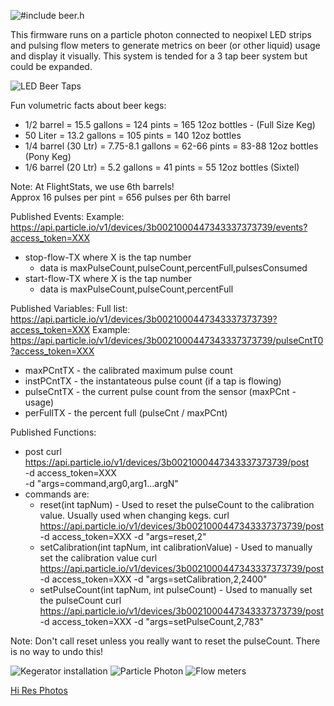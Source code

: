 ![#include beer.h](https://c1.staticflickr.com/1/712/22913838471_53f38de2da.jpg "Beer Nerds")

This firmware runs on a particle photon connected to neopixel LED strips and pulsing flow meters
to generate metrics on beer (or other liquid) usage and display it visually.  This
system is tended for a 3 tap beer system but could be expanded.

![LED Beer Taps](https://c1.staticflickr.com/1/575/22510564369_e563be6be2.jpg "LED tap handles showing current volume by color.")

Fun volumetric facts about beer kegs:
  * 1/2 barrel = 15.5 gallons = 124 pints = 165 12oz bottles - (Full Size Keg)
  * 50 Liter = 13.2 gallons = 105 pints = 140 12oz bottles
  * 1/4 barrel (30 Ltr) = 7.75-8.1 gallons = 62-66 pints = 83-88 12oz bottles (Pony Keg)
  * 1/6 barrel (20 Ltr) = 5.2 gallons = 41 pints = 55 12oz bottles (Sixtel)

Note: At FlightStats, we use 6th barrels!  
      Approx 16 pulses per pint = 656 pulses per 6th barrel

Published Events:
Example: https://api.particle.io/v1/devices/3b0021000447343337373739/events?access_token=XXX
  * stop-flow-TX where X is the tap number
    * data is maxPulseCount,pulseCount,percentFull,pulsesConsumed
  * start-flow-TX where X is the tap number
    * data is maxPulseCount,pulseCount,percentFull

Published Variables:
Full list: https://api.particle.io/v1/devices/3b0021000447343337373739?access_token=XXX
Example: https://api.particle.io/v1/devices/3b0021000447343337373739/pulseCntT0?access_token=XXX
  * maxPCntTX - the calibrated maximum pulse count
  * instPCntTX - the instantateous pulse count (if a tap is flowing)
  * pulseCntTX - the current pulse count from the sensor (maxPCnt - usage)
  * perFullTX - the percent full (pulseCnt / maxPCnt)

Published Functions:
  * post
    curl https://api.particle.io/v1/devices/3b0021000447343337373739/post \
     -d access_token=XXX \
     -d "args=command,arg0,arg1...argN" 
  * commands are: 
    * reset(int tapNum) - Used to reset the pulseCount to the calibration value. Usually used when changing kegs.
      curl https://api.particle.io/v1/devices/3b0021000447343337373739/post -d access_token=XXX -d "args=reset,2"
    * setCalibration(int tapNum, int calibrationValue) - Used to manually set the calibration value
      curl https://api.particle.io/v1/devices/3b0021000447343337373739/post -d access_token=XXX -d "args=setCalibration,2,2400"
    * setPulseCount(int tapNum, int pulseCount) - Used to manually set the pulseCount
      curl https://api.particle.io/v1/devices/3b0021000447343337373739/post -d access_token=XXX -d "args=setPulseCount,2,783"

  Note: Don't call reset unless you really want to reset the pulseCount.  There is no way to undo this!
  
![Kegerator installation](https://c2.staticflickr.com/6/5650/22876727816_e9e6af7a0b.jpg "Flow meters, kegs and Particle Photon controller.")
![Particle Photon](https://c2.staticflickr.com/6/5681/22281557383_d42163feef.jpg "Particle Photon")
![Flow meters](https://c1.staticflickr.com/1/700/22484342377_5b42a3f49a.jpg "Flow meters")

[Hi Res Photos](https://www.flickr.com/photos/offhegoes/albums/72157660955639056)

